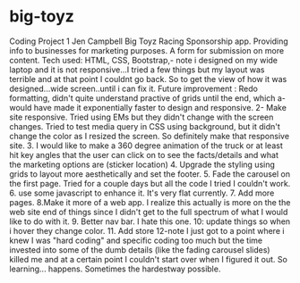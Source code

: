 # big-toyz
Coding Project 1
Jen Campbell
Big Toyz Racing Sponsorship app. Providing info to businesses for marketing purposes. A form for submission on more content. 
Tech used: HTML, CSS, Bootstrap,- note i designed on my wide laptop and it is not responsive...I tried a few things but my layout was terrible and at that point I couldnt go back. So to get the view of how it was designed...wide screen..until i can fix it. 
Future improvement : Redo formatting, didn't quite understand practive of grids until the end, which a-would have made it exponentially faster to design and responsive. 2- Make site responsive. Tried using EMs but they didn't change with the screen changes. Tried to test media query in CSS using background, but it didn't change the color as I resized the screen. So definitely make that responsive site. 3. I would like to make a 360 degree animation of the truck or at least hit key angles that the user can click on to see the facts/details and what the marketing options are (sticker location) 4. Upgrade the styling using grids to layout more aesthetically and set the footer. 5. Fade the carousel on the first page. Tried for a couple days but all the code I tried I couldn't work. 6. use some javascript to enhance it. It's very flat currently. 7. Add more pages. 8.Make it more of a web app. I realize this actually is more on the the web site end of things since I didn't get to the full spectrum of what I would like to do with it. 9. Better nav bar. I hate this one. 10: update things so when i hover they change color. 11. Add store 12-note I just got to a point where i knew I was "hard coding" and specific coding too much but the time invested into some of the dumb details (like the fading carousel slides) killed me and at a certain point I couldn't start over when I figured it out. So learning... happens. Sometimes the hardestway possible. 
